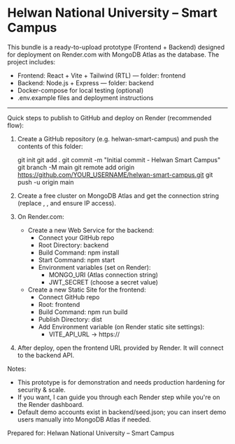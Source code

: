 
Helwan National University – Smart Campus
=======================================

This bundle is a ready-to-upload prototype (Frontend + Backend) designed for deployment on Render.com
with MongoDB Atlas as the database. The project includes:
- Frontend: React + Vite + Tailwind (RTL) — folder: frontend
- Backend: Node.js + Express — folder: backend
- Docker-compose for local testing (optional)
- .env.example files and deployment instructions

---

Quick steps to publish to GitHub and deploy on Render (recommended flow):

1) Create a GitHub repository (e.g. helwan-smart-campus) and push the contents of this folder:

   git init
   git add .
   git commit -m "Initial commit - Helwan Smart Campus"
   git branch -M main
   git remote add origin https://github.com/YOUR_USERNAME/helwan-smart-campus.git
   git push -u origin main

2) Create a free cluster on MongoDB Atlas and get the connection string (replace <username>, <password>, and ensure IP access).

3) On Render.com:
   - Create a new Web Service for the backend:
     * Connect your GitHub repo
     * Root Directory: backend
     * Build Command: npm install
     * Start Command: npm start
     * Environment variables (set on Render):
       - MONGO_URI (Atlas connection string)
       - JWT_SECRET (choose a secret value)
   - Create a new Static Site for the frontend:
     * Connect GitHub repo
     * Root: frontend
     * Build Command: npm run build
     * Publish Directory: dist
     * Add Environment variable (on Render static site settings):
       - VITE_API_URL -> https://<your-backend-render-url>

4) After deploy, open the frontend URL provided by Render. It will connect to the backend API.

Notes:
- This prototype is for demonstration and needs production hardening for security & scale.
- If you want, I can guide you through each Render step while you're on the Render dashboard.
- Default demo accounts exist in backend/seed.json; you can insert demo users manually into MongoDB Atlas if needed.

Prepared for: Helwan National University – Smart Campus
